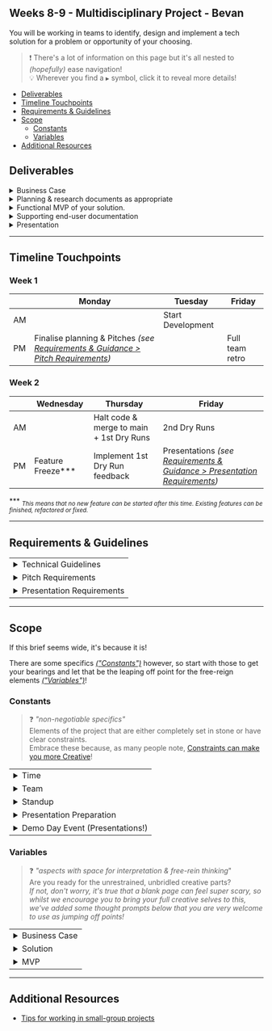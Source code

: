 ## Weeks 8-9 - Multidisciplinary Project - Bevan

You will be working in teams to identify, design and implement a tech solution for a problem or opportunity of your choosing.

> :exclamation: There's a lot of information on this page but it's all nested to _(hopefully)_ ease navigation! \
> :bulb: Wherever you find a `▶️` symbol, click it to reveal more details!

- [Deliverables](#deliverables)
- [Timeline Touchpoints](#timeline-touchpoints)
- [Requirements & Guidelines](#requirements--guidelines)
- [Scope](#scope)
  - [Constants](#constants) 
  - [Variables](#variables) 
- [Additional Resources](#additional-resources)

## Deliverables

<details>
<summary><bold>Business Case</bold></summary>


- Utilise the satasets available and research a relevant topic to form a Business Case to outline your problem and solution.
- :bulb: _See [Variables > Problem Statement](#variables) for more guidance on choosing a topic area._


</details>

<details>
<summary>Planning & research documents as appropriate</summary>

- Examples to consider include but are not limited to: 
  - Architecture diagram
  - Database schema diagram (ERD)
  - User stories
  - Wireframes
- :bulb: _Consider including these in your [pitch](#requirements--guidelines) and/or an appendix on your [presentation](#requirements--guidelines) slide deck._

</details>

<details>
<summary>Functional MVP of your solution.</summary>

_See [Variables > MVP](#variables) for more guidance on scope._

</details>

<details>
<summary>Supporting end-user documentation</summary>

- Examples to consider include but are not limited to:
  - Styleguide
  - API documentation
  - Getting Started guide
- These are ideal to enhance a project README
- Tell us about this type of content in your presentation too! 
    - Consider adding links to share with the audience and/or to an appendix on your [presentation](#presentation-requirements) slide deck.

</details>

<details>
<summary>Presentation</summary>

_See [Constants > Presentation Preparation](#constants) for info on presentation rehearsals & the main event!_ \
_See [Requirements & Guidelines > Presentation Requirements](#requirements--guidelines) for presentation requirements._

</details>

---

## Timeline Touchpoints

### Week 1
| | Monday | Tuesday | Friday |
| -- | -- | -- | -- |
| AM |  | Start Development |  |
| PM | Finalise planning & Pitches _(see <a href="#requirements--guidelines">Requirements & Guidance > Pitch Requirements</a>)_ | | Full team retro |

### Week 2
| | Wednesday | Thursday | Friday |
| -- | -- | -- | -- | 
| AM | | Halt code & merge to main + 1st Dry Runs | 2nd Dry Runs |
| PM | Feature Freeze*** | Implement 1st Dry Run feedback | Presentations _(see <a href="#requirements--guidelines">Requirements & Guidance > Presentation Requirements</a>)_ |

<p id="#feature-freeze"> *** <sub><i>This means that no new feature can be started after this time. Existing features can be finished, refactored or fixed.</sub></i></p>


---

## Requirements & Guidelines

<table>

<tr>
<td><details>
<summary>Technical Guidelines</summary>

- Use version control & work in an Agile manner!
- Your repos should have excellent READMEs. See our [Writing READMEs guide](https://github.com/getfutureproof/fp_guides_wiki/wiki/Writing-READMEs) for details.
- Your work should make good use of the concepts we have covered on the course. This **includes** concepts from Deep-Dives:
	
	| Deep-Dive | Concepts |
	| -- | -- | 
	| CDO | Containerisation using Docker + Implementation of Microservices |
	| Change | Business Case + Agile Implementation |
	| Data | Use of Data Analytics + Visualisation Principles |
	
- Your app should be deployed and you should aim for test coverage of at least 80%

</details></td>
</tr>

<tr>
<td><details>
<summary>Pitch Requirements</summary>

_Pitches take place on the Tuesday of Week 1._

- Put together your own brief as a document of what you are working towards. This should include:
    - Problem Statement & solution
    - A stakeholder & risk analysis
    - Product/service [USP](https://en.wikipedia.org/wiki/Unique_selling_proposition)
    - MVP Requirements _(Must haves and should haves)_
    - Initial Wireframes  
    - Stretch Goals _(Could haves)_ 
    - Technologies 
 
- Prepare a 5-8 minute pitch presentation covering the topics in your brief.
    - This will be presented to your trainers only, not the full cohort.
    - It is strongly encouraged to also use tools to illustrate your ideas (wireframes, database schemas, etc.).

- You may be asked to revise the plan slightly to fit the timescale but otherwise will receive sign-off following the pitch.

</details></td>
</tr>

<tr>
<td><details>
<summary>Presentation Requirements</summary>

Prepare a 10-12 minute presentation to include the following topics.

> :exclamation: You are unlikely to have time to include all the recommended details in the presentation but be prepared to take further questions on these topics.

<table>

<tr>
<td><details>
<summary>Solution Research & Planning</summary>

- Give an overview including:
    + Problem statement
    + Intended solution outcome(s)
- Show how you planned out your work after initial research and solution definition.
- Documents could include _(in core presentation and/or within deck appendix for use during Q&A)_:
    + Stakeholder and Risk Analysis
    + Decision Matrix
    + Data Analysis
    + Process / Data Flow Diagrams (if relevant)

</details></td>
</tr>

<tr>
<td><details>
<summary>Planning & Delivery</summary>

- Show us how you approached team & project management.
- Documents could include
    + Wireframes
    + Database schema diagram (ERD)
    + Trello board and user research
    + Architecture diagram
- Topics may include:
    - Working methodology
    - Agile collaboration tools
    - Team roles
    - Team playbook
    - Design approach 
    - Infrastructure/automation highlights _eg. a GitHub action you implemented to assist with smooth delivery_

</details></td>
</tr>

<tr>
<td><details>
<summary>MVP Demonstration</summary>

- Please provide pre-recorded videos of your solution in action.
- Recording tips to consider:
    + Learn your 'choreography'!
    + Have form content ready to copy and paste.
    + Use realistic data! No `testuser`s or `dummy post content blah blah blah`!
    + Close your 64 browser tabs!
    + Hide your browser bookmark bar.
- Editing tips to consider:
    + Speed up 'boring' bits eg. filling in a form.
    + If showing a multi-users interaction:
        + Use side-by-side or picture-in-picture layouts.
        + Add overlay text clearly indicating user role.
    + Add open captions if appropriate to describe audio elements within the demo recording eg.
        + a system alert
        + a text-to-speech feature
        + music
        + :warning: _**NB:** you will provide **live** narration of your demo video, please do not add your narration captions to your video as these will be auto-generated during the live presentations._
- See our [guidelines for recording video demos](https://gist.github.com/getfutureproof-admin/64b01dc8316eb682e1026b5b443bf590) for more tips!

</details></td>
</tr>


<td><details>
<summary>Tools & Technologies</summary>

- Show us the key tools & technologies that went into your solution, particularly those that are pertinent to your Deep Dives.
- Don't be exhaustive or redundant. This is not an exact science but use good judgement eg.
    + :white-check-mark: Nodejs
    + :white-check-mark: Nodejs, ExpressJS
    + :x: NodeJS, ExpressJS, body-parser, CORS
- Make sure you can confidently and accurately distinguish between your used:
    + languages
    + frameworks
    + libraries
    + concepts

</details>

<tr>
<td><details>
<summary>Significant Wins</summary>

- Show us two aspects of the project you're proud of and/or your solution couldn't work without! 
- You can include
  + snippets of code
  + change documents
  + data dashboards or visualisations
  + microservices 

</details></td>
</tr>

<tr>

<tr>
<td><details>
<summary>Challenges and Solutions</summary>

- **Be specific!**
- These are **not** challenges / solutions:
    + "time"
    + "Redux"
- These could be though!
    + "Illness in the team meant we had to review our original time management plan."
    + "Everything broke on day 4! We realised that an update with a breaking change had been made to React Router overnight and we had not set a specific version requirement in our `package.json`."

</details></td>
</tr>

<tr>
<td><details>
<summary>Future Features</summary>

- Which additional feature might we implement first and why?
- Consider the following for each feature:
    + What tools might we use to implement this feature?
    + What challenges might we anticipate around this feature?

</details></td>
</tr>

</table>

<br />

**Q&A** \
Immediately after your presentation, there will be a 5-10 minute Q&A facilitated by the event host _(a futureproof staff member)_.
- During this Q&A aim to give space for each person on your team to speak.
- You may like to prepare an appendix to your presentation deck to reference as appropriate during Q&A.

***See our [Presentation Guide](https://gist.github.com/getfutureproof-admin/8858ae4a2e9ef624422b0ed502d9332d) for tips*** 

</td>
</tr>

</table>

---

## Scope
If this brief seems wide, it's because it is!

There are some specifics [_("Constants")_](#constants) however, so start with those to get your bearings and let that be the leaping off point for the free-reign elements [_("Variables")_](#variables)!

### Constants 
> :question: _"non-negotiable specifics"_ \
> Elements of the project that are either completely set in stone or have clear constraints. \
> Embrace these because, as many people note, [Constraints can make you more Creative](https://buffer.com/resources/7-examples-of-how-creative-constraints-can-lead-to-amazing-work/)!

<table>


<tr>
<td><details>
<summary>Time</summary>

_This is a 2 -week project with certain dictated touchpoints across that period. Take time to take in the AM/PM [Timeline Touchpoints](#timeline-touchpoints) below. Exact times will be shared by your trainers as appropriate. Please do reach out to them if you're not sure on anything related to the timeline._

</details></td>
</tr>

<tr>


<td><details>
<summary>Team</summary>

_You will be working in teams of 4-6 people, assigned by your trainers._

</details></td>
</tr>

<tr>

<td><details>
<summary>Standup</summary>

_Each team will have:_

<table>
<tr>

<td><details>
<summary><i>A daily stand-up (except Fridays & weekend)</i></summary>

- Times selected from trainer-provided options.
- Teams & trainers commit to:
    - holding stand-up at the same time each day of the project.
    - clearly communicating any absolutely essential absence from stand-up to all team members & trainers.
- At least one of your trainers will attend and share any important updates/feedback.
- Checkout [Agility's guide to daily stand-ups](https://agility.im/frequent-agile-question/what-is-a-daily-stand-up/) for a refresher/inspiration on how to run an effective stand-up.
- Your attending trainer **is not your Scrum Master**! Please facilitate these stand-ups yourselves!
- It's not required but most trainers usually like to be invited to join in so if time allows, do popcorn over to them as well!

</details></td>
</tr>

<tr>

</tr>
</table>

</details></td>
</tr>


<tr>

<td><details>
<summary>Presentation Preparation</summary>

Each team will have 2 'dry runs' before the final 'demo day' event. Please read these preparation guidelines:

<table>
<tr>

<td><details>
<summary>For both dry runs...</summary>

- Team time slots will be assigned and shared at least one day in advance.
- Please be ready in the waiting room a bit before your assigned time and we will let you in as soon as we are ready.
- Be prepared to give your presentation at whatever stage it is at. _(See the specific preparation requirements below)_
- Your trainers will attend and facilitate.
- All Academy staff are invited to drop in as their schedule allows though, so don't be surprised if other faces appear/disappear! 
- Honest feedback on presentation content & delivery will be given by trainers and other attending staff.
- If you drastically run over the 10-12 minute time guide, we will need to stop and give feedback based on the content we have seen up until that point.
- **These are not technical Q&A or debug sessions!**

</details></td>

</tr>

<tr>

<td><details>
<summary><i>1st Dry Run (Week 2 Thursday AM)</i></summary>

- Preparation Requirements:
	- Presentation outline _(order of content & speakers)_
	- Your slide deck _(it's okay if a few details are missing/undecided at this point)_
	- A rough draft of your demo video 
		- _We all know this is going to get re-recorded, probably several times._
		- _Nobody will be worrying that your product/service looks ugly/is unfinished/is broken at this point._
		- _The important thing is to have a video file to play, with key visual moments, to practice reading your voiceover - it's not as easy as it might sound!_
- A member of your team will run the slide deck.
- Aim to run the timings & handovers as planned, even if the content is not yet complete.
- Any required or suggested changes will be given by trainers.

</details></td>
</tr>

<tr>

<td><details>
<summary><i>2nd Dry Run/Final Rehearsal (Week 2 Friday AM)</i></summary>

- Preparation Requirements:
	- Materials to be shared with trainers at least 1 hour in advance: 
		- Slide deck
		- Cue sheet
		- Demo recording _(Please provide separately, even if you have embedded it into your deck)_
	- _NB: Materials should be submitted as complete. Small adjustments can be made after 2nd dry run but we aim to keep them to a minimum!)_
- An Academy staff member will share their screen and run the slide deck. _(Likely one of your trainers)_
	- This is their rehearsal as well as yours so make sure you practice giving the cues that are in your cue sheet!
- Run the presentation as if in the 'real thing'.
	- That means professional delivery mode - if you wouldn't do it when presenting to a client, don't do it in your dry run!
	- The Academy staff member running the deck may pause to clarify a significantly problematic cue or technical requirement but will aim to follow you through any mishaps and save questions/clarifications for after the run.

</details></td>

</tr>
</table>


</details></td>
</tr>

<tr>


<td><details>
<summary>Demo Day Event (Presentations!)</summary>

This project's presentations will be delivered as the main event in your cohort's Demo Day! The demo day is an opportunity for you and your trainers to celebrate and share your amazing progress! 

<table>

<tr>
<td><details>
<summary>People Involved</summary>

These events are hosted by a senior member of Academy staff - there's a slight chance that the host will be someone you've not had as much chance to get to know yet. They always aim to come to the rehearsals and I promise we're all very friendly and inordinately proud of you even if you don't know it yet!

These events are open to clients and all Academy staff so you **_might_** see
- A larger audience than previous presentations
- New faces and names
- Some familiar and unfamiliar company names

</details></td>
</tr>

<tr>
<td><details>
<summary>Sample running order</summary>

The running order will be confirmed by your trainers in advance but an **example** running order for an event with 3 presenting teams could look like:

| | |
| --- | --- |
| 2.30pm | All teams & trainers gather in event room link |
| 2.35pm | Tech check _(your mics & cameras, host's mic & camera, slide deck screen share, any other media)_ |
| 2.50pm | Pre-game wiggle/breathe/bathroom! |
| 3.00pm | Room opened to public |
| 3.03pm | Host: Welcome & housekeeping |
| 3.05pm | Host: Course overview & cohort introduction |
| 3.10pm | Team 1: Presentation |
| 3.25pm | Team 1: Q&A _(moderated by host)_ |
| 3.30pm | Team 2: Presentation |
| 3.45pm | Team 2: Q&A _(moderated by host)_ |
| 3.50pm | Team 3: Presentation |
| 4.05pm | Team 3: Q&A _(moderated by host)_ |
| 4.15pm | Host: Wrap up |
| 4.20pm | END |

</details></td>
</tr>

</table>

See [Requirements & Guidelines > Presentation Requirements](#requirements--guidelines) for full details on presentation requirements.

</details></td>
</tr>

</table>



### Variables
> :question: _"aspects with space for interpretation & free-rein thinking_" \
> Are you ready for the unrestrained, unbridled creative parts? \
> _If not, don't worry, it's true that a blank page can feel super scary, so whilst we encourage you to bring your full creative selves to this, we've added some thought prompts below that you are very welcome to use as jumping off points!_

<table>

<tr>

<td><details>
<summary>Business Case</summary>

Coming up with an idea is hard! As humans we're pretty good at finding problems though :wink: so let's use that to our advantage!

If you have secured a placement, you might also want to 'theme' your project around a particular industry so you can start to think about that space.

Remember, your Business Case will need to be supported by a range of appendices to back up your problem and solution. You can draw on as many of these as you wish. We would suggest:

- Stakeholder and Risk Analysis
- Decision Matrix
- Data Analysis
- Process / Data Flow Diagrams (if relevant)

</details></td>
</tr>


<tr>
<td><details>
<summary>Solution</summary>

You've already experienced outlining, analysing & selecting a solution so we're fully on board with you to take this one from here!

See [Requirements & Guidelines > Technical Guidelines](#requirements--guidelines) for some points to bear in mind

</details></td>
</tr>


<tr>

<td><details>
<summary>MVP</summary>

Your MVP will need to include:
- An API 
- A database
- A frontend application

You are welcome to implement the use of new tools such as **AI**.

Remember, **many clients** use certain tools across their organisation. It's not compulsory (and won't always be relevant), but we'd advise that you used these technologies in your project where you can:
- Python
- AWS
- Power BI
- databricks

_The below is a **suggested** outline of how tasks should be divided across the members of your team and their specialisations_

| Specialism | Tasks |
| -- | -- | 
| CDO | Implement API + Containerisation + Microservices + S3 Bucket Reporting + Lead Developer Backend |
| Change | Implement Business Case + Lead Project using Agile + Supporting developer Frontend |
| Data | Support PM in Business Case + Implement Database + Connection to API + Data Cycle (S3 Bucket?) + Data Visuals + Supporting Developer Backend |
| All | Implementation of CDD + Testing + Lead Developer Frontend |

_Cross collaboration in this project is vital and the ability to quickly understand the specialisms that the members of your team can bring to the project will be of significant benefit._

See [Requirements & Guidelines > Technical Guidelines](#requirements--guidelines) for some points to bear in mind.

</details></td>
</tr>


</table>

---

## Additional Resources

- [Tips for working in small-group projects](https://gist.github.com/getfutureproof-admin/fbbefeccf62cb3e120adae8d20a2ac56)
